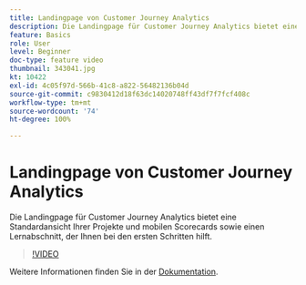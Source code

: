 ```yaml
---
title: Landingpage von Customer Journey Analytics
description: Die Landingpage für Customer Journey Analytics bietet eine Standardansicht Ihrer Projekte und mobilen Scorecards sowie einen Lernabschnitt, der Ihnen bei den ersten Schritten hilft.
feature: Basics
role: User
level: Beginner
doc-type: feature video
thumbnail: 343041.jpg
kt: 10422
exl-id: 4c05f97d-566b-41c8-a822-56482136b04d
source-git-commit: c9830412d18f63dc14020748ff43df7f7fcf408c
workflow-type: tm+mt
source-wordcount: '74'
ht-degree: 100%

---
```


# Landingpage von Customer Journey Analytics

Die Landingpage für Customer Journey Analytics bietet eine Standardansicht Ihrer Projekte und mobilen Scorecards sowie einen Lernabschnitt, der Ihnen bei den ersten Schritten hilft.

>[!VIDEO](https://video.tv.adobe.com/v/343041/?quality=12&learn=on)

Weitere Informationen finden Sie in der [Dokumentation](https://experienceleague.adobe.com/docs/analytics-platform/using/cja-overview/landing.html?lang=de).
